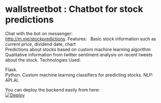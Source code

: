 # wallstreetbot : Chatbot for stock predictions 

Chat with the bot on messenger:    
http://m.me/stockpredictions. 
Features:    
Basic stock information such as current price, dividend date, chart    
Predictions about stocks based on custom machine learning algorithm  
Qualitative information from twitter sentiment analysis on recent tweets about the stock. 
Technologies Used: 

Flask.     
Python. 
Custom machine learning classifiers for predicting stocks. 
NLP: API.AI. 


You can deploy the backend easily from here:  
[![Deploy](https://www.herokucdn.com/deploy/button.svg)](https://heroku.com/deploy)
